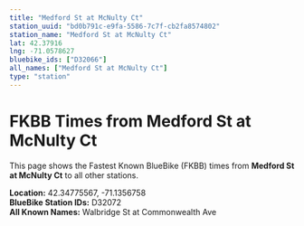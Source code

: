 ```yaml
---
title: "Medford St at McNulty Ct"
station_uuid: "bd0b791c-e9fa-5586-7c7f-cb2fa8574802"
station_name: "Medford St at McNulty Ct"
lat: 42.37916
lng: -71.0578627
bluebike_ids: ["D32066"]
all_names: ["Medford St at McNulty Ct"]
type: "station"
---
```


# FKBB Times from Medford St at McNulty Ct

This page shows the Fastest Known BlueBike (FKBB) times from **Medford St at McNulty Ct** to all other stations.

**Location:** 42.34775567, -71.1356758  
**BlueBike Station IDs:** D32072  
**All Known Names:** Walbridge St at Commonwealth Ave

